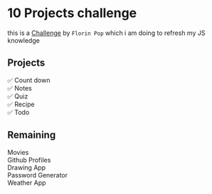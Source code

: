# 10 Projects challenge

this is a [Challenge](https://youtu.be/dtKciwk_si4) by `Florin Pop` which i am doing to refresh my JS knowledge

## Projects

✅ Count down <br>
✅ Notes <br>
✅ Quiz <br>
✅ Recipe <br>
✅ Todo <br>

## Remaining 
Movies <br>
Github Profiles <br>
Drawing App <br>
Password Generator <br>
Weather App <br>

